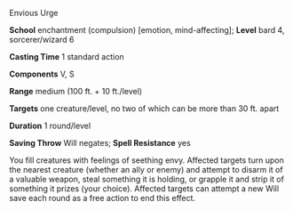 Envious Urge

**School** enchantment (compulsion) [emotion, mind-affecting]; **Level** bard 4, sorcerer/wizard 6

**Casting Time** 1 standard action

**Components** V, S

**Range** medium (100 ft. + 10 ft./level)

**Targets** one creature/level, no two of which can be more than 30 ft. apart

**Duration** 1 round/level

**Saving Throw** Will negates; **Spell Resistance** yes

You fill creatures with feelings of seething envy. Affected targets turn upon the nearest creature (whether an ally or enemy) and attempt to disarm it of a valuable weapon, steal something it is holding, or grapple it and strip it of something it prizes (your choice). Affected targets can attempt a new Will save each round as a free action to end this effect.

